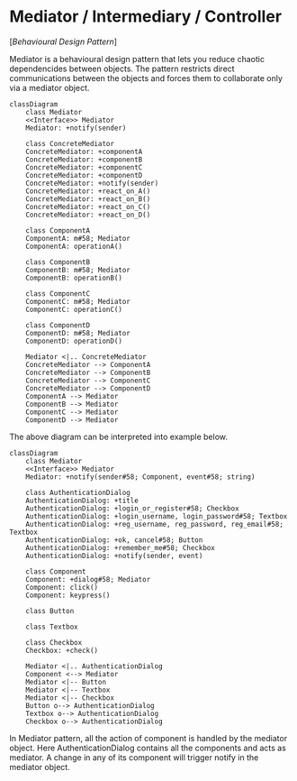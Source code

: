 # Mediator / Intermediary / Controller

[*Behavioural Design Pattern*]

Mediator is a behavioural design pattern that lets you reduce
chaotic dependencides between objects. The pattern restricts
direct communications between the objects and forces them to
collaborate only via a mediator object.


```mermaid
classDiagram
    class Mediator
    <<Interface>> Mediator
    Mediator: +notify(sender)

    class ConcreteMediator
    ConcreteMediator: +componentA
    ConcreteMediator: +componentB
    ConcreteMediator: +componentC
    ConcreteMediator: +componentD
    ConcreteMediator: +notify(sender)
    ConcreteMediator: +react_on_A()
    ConcreteMediator: +react_on_B()
    ConcreteMediator: +react_on_C()
    ConcreteMediator: +react_on_D()

    class ComponentA
    ComponentA: m#58; Mediator
    ComponentA: operationA()

    class ComponentB
    ComponentB: m#58; Mediator
    ComponentB: operationB()

    class ComponentC
    ComponentC: m#58; Mediator
    ComponentC: operationC()

    class ComponentD
    ComponentD: m#58; Mediator
    ComponentD: operationD()

    Mediator <|.. ConcreteMediator
    ConcreteMediator --> ComponentA
    ConcreteMediator --> ComponentB
    ConcreteMediator --> ComponentC
    ConcreteMediator --> ComponentD
    ComponentA --> Mediator
    ComponentB --> Mediator
    ComponentC --> Mediator
    ComponentD --> Mediator
```

The above diagram can be interpreted into example below.

```mermaid
classDiagram
    class Mediator
    <<Interface>> Mediator
    Mediator: +notify(sender#58; Component, event#58; string)

    class AuthenticationDialog
    AuthenticationDialog: +title
    AuthenticationDialog: +login_or_register#58; Checkbox
    AuthenticationDialog: +login_username, login_password#58; Textbox
    AuthenticationDialog: +reg_username, reg_password, reg_email#58; Textbox
    AuthenticationDialog: +ok, cancel#58; Button
    AuthenticationDialog: +remember_me#58; Checkbox
    AuthenticationDialog: +notify(sender, event)

    class Component
    Component: +dialog#58; Mediator
    Component: click()
    Component: keypress()

    class Button

    class Textbox

    class Checkbox
    Checkbox: +check()

    Mediator <|.. AuthenticationDialog
    Component <--> Mediator
    Mediator <|-- Button
    Mediator <|-- Textbox
    Mediator <|-- Checkbox
    Button o--> AuthenticationDialog
    Textbox o--> AuthenticationDialog
    Checkbox o--> AuthenticationDialog
```

In Mediator pattern, all the action of component is handled by
the mediator object. Here AuthenticationDialog contains all the
components and acts as mediator. A change in any of its component
will trigger notify in the mediator object.